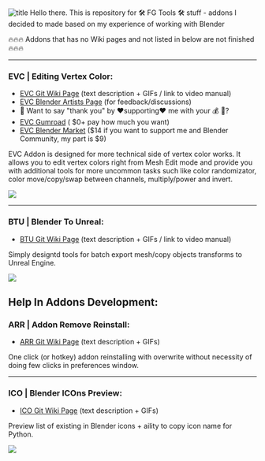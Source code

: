 ![title](https://i.imgur.com/Z3LPVmc.png)
Hello there. This is repository for :hammer_and_wrench: FG Tools :hammer_and_wrench: stuff - addons I decided to made based on my experience of working with Blender 

:fire::fire::fire: Addons that has no Wiki pages and not listed in below are not finished :fire::fire::fire:


-----

### EVC | Editing Vertex Color:
- [EVC Git Wiki Page](https://github.com/IIIFGIII/FG_Tools/wiki/EVC) (text description + GIFs / link to video manual)
- [EVC Blender Artists Page](https://blenderartists.org/t/fg-tools-evc-editing-vertex-color-addon/1466298) (for feedback/discussions)
- :arrow_down_small: Want to say "thank you" by :hearts:supporting:hearts: me with your :moneybag:  :arrow_down_small:?
- [EVC Gumroad](https://forestgumpovu4.gumroad.com/l/EVC) ( $0+ pay how much you want)
- [EVC Blender Market](https://blendermarket.com/products/fg-tools-evc--editing-vertex-color-addon) ($14 if you want to support me and Blender Community, my part is $9)

EVC Addon is designed for more technical side of vertex color works. It allows you to edit vertex colors right from Mesh Edit mode and provide you with additional tools for more uncommon tasks such like color randomizator, color move/copy/swap between channels, multiply/power and invert.

![](https://i.imgur.com/hXD6GFy.gif)

-----

### BTU | Blender To Unreal:
- [BTU Git Wiki Page](https://github.com/IIIFGIII/FG_Tools/wiki/BTU) (text description + GIFs / link to video manual)

Simply designtd tools for batch export mesh/copy objects transforms to Unreal Engine.

![](https://i.imgur.com/ZoVP59l.gif)


## Help In Addons Development:

### ARR | Addon Remove Reinstall:
- [ARR Git Wiki Page](https://github.com/IIIFGIII/FG_Tools/wiki/ARR) (text description + GIFs)

One click (or hotkey) addon reinstalling with overwrite without necessity of doing few clicks in preferences window.

-----

### ICO | Blender ICOns Preview:
- [ICO Git Wiki Page](https://github.com/IIIFGIII/FG_Tools/wiki/ICO) (text description + GIFs)

Preview list of existing in Blender icons + aility to copy icon name for Python.

![](https://i.imgur.com/uifzxgT.gif)

